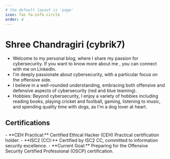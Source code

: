 ```yaml
---
# the default layout is 'page'
icon: fas fa-info-circle
order: 4
---
```


<h1>Shree Chandragiri (cybrik7)</h1>

- Welcome to my personal blog, where I share my passion for cybersecurity. If you want to know more about me , you can connect with me on LinkedIn.
- I'm deeply passionate about cybersecurity, with a particular focus on the offensive side.
- I believe in a well-rounded understanding, embracing both offensive and defensive aspects of cybersecurity (red and blue teaming).
- Hobbies: Beyond cybersecurity, I enjoy a variety of hobbies including reading books, playing cricket and football, gaming, listening to music, and spending quality time with dogs, as I'm a dog lover at heart.

<h2>Certifications</h2>
- **CEH Practical:** Certified Ethical Hacker (CEH) Practical certification holder.
- **ISC2 (CC):** Certified by ISC2 CC, committed to information security excellence.
- **Current Goal:** Preparing for the Offensive Security Certified Professional (OSCP) certification.

